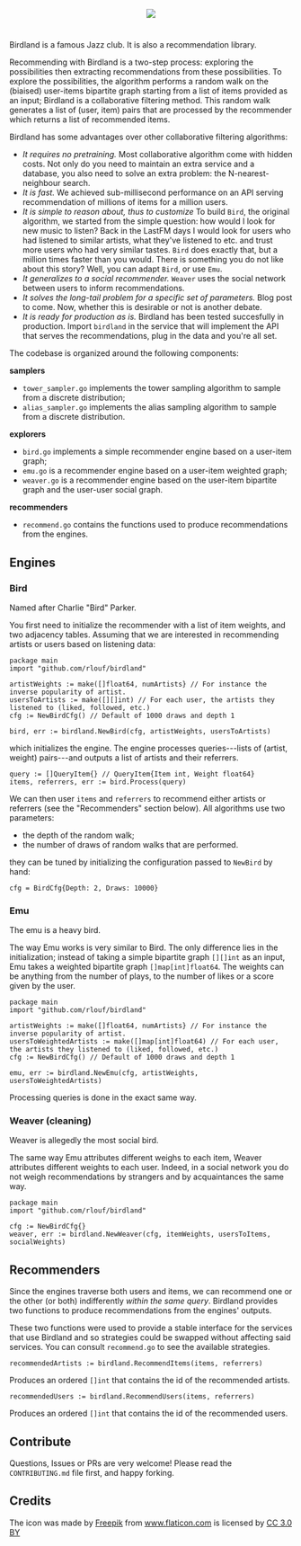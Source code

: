 <p align="center">
  <img src="https://raw.githubusercontent.com/rlouf/birdland/master/media/birdland.png?token=AA5UP5EFQWUPLZYDB3E2WYK46JAL2">
</p>

#

Birdland is a famous Jazz club. It is also a recommendation library.

Recommending with Birdland is a two-step process: exploring the possibilities
then extracting recommendations from these possibilities. To explore the
possibilities, the algorithm performs a random walk on the (biaised) user-items
bipartite graph starting from a list of items provided as an input; Birdland is
a collaborative filtering method. This random walk generates a list of (user,
item) pairs that are processed by the recommender which returns a list of
recommended items.

Birdland has some advantages over other collaborative filtering algorithms:

- *It requires no pretraining.* 
  Most collaborative algorithm come with hidden costs. Not only do
  you need to maintain an extra service and a database, you also need to
  solve an extra problem: the N-nearest-neighbour search. 
- *It is fast.*
  We achieved sub-millisecond performance on an API serving recommendation
  of millions of items for a million users.
- *It is simple to reason about, thus to customize*
  To build `Bird`, the original algorithm, we started from the simple question:
  how would I look for new music to listen? Back in the LastFM days I would
  look for users who had listened to similar artists, what they've listened to
  etc. and trust more users who had very similar tastes. `Bird` does exactly
  that, but a million times faster than you would.
  There is something you do not like about this story? Well, you can adapt
  `Bird`, or use `Emu`.
- *It generalizes to a social recommender.*
  `Weaver` uses the social network between users to inform recommendations.
- *It solves the long-tail problem for a specific set of parameters.*
  Blog post to come. Now, whether this is desirable or not is another debate.
- *It is ready for production as is.*
  Birdland has been tested succesfully in production. Import `birdland` in the
  service that will implement the API that serves the recommendations, plug
  in the data and you're all set.
 
 The codebase is organized around the following components:
  
**samplers**
- `tower_sampler.go` implements the tower sampling algorithm to sample from a discrete distribution;
- `alias_sampler.go` implements the alias sampling algorithm to sample from a
  discrete distribution.

**explorers**
- `bird.go` implements a simple recommender engine based on a user-item graph;
- `emu.go` is a recommender engine based on a user-item weighted graph;
- `weaver.go` is a recommender engine based on the user-item bipartite graph and
  the user-user social graph.
  
**recommenders**
- `recommend.go` contains the functions used to produce recommendations from the engines.


## Engines

### Bird

Named after Charlie "Bird" Parker.

You first need to initialize the recommender with a list of item weights, and two adjacency tables. Assuming
that we are interested in recommending artists or users based on listening data:

```golang
package main
import "github.com/rlouf/birdland"

artistWeights := make([]float64, numArtists} // For instance the inverse popularity of artist.
usersToArtists := make([][]int) // For each user, the artists they listened to (liked, followed, etc.)
cfg := NewBirdCfg() // Default of 1000 draws and depth 1

bird, err := birdland.NewBird(cfg, artistWeights, usersToArtists)
```

which initializes the engine. The engine processes queries---lists of (artist, weight) pairs---and
outputs a list of artists and their referrers.

```golang
query := []QueryItem{} // QueryItem{Item int, Weight float64}
items, referrers, err := bird.Process(query)
```

We can then user `items` and `referrers` to recommend either artists or
referrers (see the "Recommenders" section below). All algorithms use two
parameters:

- the depth of the random walk;
- the number of draws of random walks that are performed.

they can be tuned by initializing the configuration passed to `NewBird` by hand:

```
cfg = BirdCfg{Depth: 2, Draws: 10000}
```

### Emu

The emu is a heavy bird.

The way Emu works is very similar to Bird. The only difference lies in the
initialization; instead of taking a simple bipartite graph `[][]int` as an
input, Emu takes a weighted bipartite graph `[]map[int]float64`. The weights can
be anything from the number of plays, to the number of likes or a score given by
the user.

```golang
package main
import "github.com/rlouf/birdland"

artistWeights := make([]float64, numArtists} // For instance the inverse popularity of artist.
usersToWeightedArtists := make([]map[int]float64) // For each user, the artists they listened to (liked, followed, etc.)
cfg := NewBirdCfg() // Default of 1000 draws and depth 1

emu, err := birdland.NewEmu(cfg, artistWeights, usersToWeightedArtists)
```

Processing queries is done in the exact same way.

### Weaver (cleaning)

Weaver is allegedly the most social bird.

The same way Emu attributes different weighs to each item, Weaver attributes
different weights to each user. Indeed, in a social network you do not weigh
recommendations by strangers and by acquaintances the same way.

```golang
package main
import "github.com/rlouf/birdland"

cfg := NewBirdCfg{}
weaver, err := birdland.NewWeaver(cfg, itemWeights, usersToItems, socialWeights) 
```

## Recommenders

Since the engines traverse both users and items, we can recommend one or the 
other (or both) indifferently *within the same query*. Birdland provides
two functions to produce recommendations from the engines' outputs.

These two functions were used to provide a stable interface for the services
that use Birdland and so strategies could be swapped without affecting said
services. You can consult `recommend.go` to see the available strategies.

```golang
recommendedArtists := birdland.RecommendItems(items, referrers)
```

Produces an ordered `[]int` that contains the id of the recommended artists. 

```golang
recommendedUsers := birdland.RecommendUsers(items, referrers)
```

Produces an ordered `[]int` that contains the id of the recommended users. 


## Contribute

Questions, Issues or PRs are very welcome! Please read the `CONTRIBUTING.md` file
first, and happy forking.

## Credits

The icon was made by <a href="https://www.freepik.com/?__hstc=57440181.3c24109fd911bedc6428debe60ee2cde.1558556981649.1558556981649.1558556981649.1&__hssc=57440181.6.1558556981649&__hsfp=4016125896" title="Freepik">Freepik</a> from <a href="https://www.flaticon.com/" 			    title="Flaticon">www.flaticon.com</a> is licensed by <a href="http://creativecommons.org/licenses/by/3.0/" 			    title="Creative Commons BY 3.0" target="_blank">CC 3.0 BY
